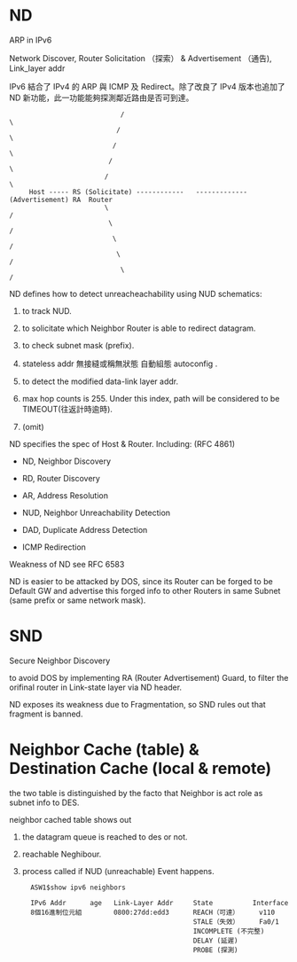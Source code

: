 # ND

ARP in IPv6

Network Discover, Router Solicitation （探索） &amp; Advertisement （通告), Link_layer addr

IPv6 結合了 IPv4 的 ARP 與 ICMP 及 Redirect。除了改良了 IPv4 版本也追加了 ND 新功能，此一功能能夠探測鄰近路由是否可到達。
   
                                /                                         \
                               /                                           \
                              /                                             \
                             /                                               \
                            /                                                 \
         Host ----- RS (Solicitate) ------------   -------------(Advertisement) RA  Router
                            \                                                 /
                             \                                               /
                              \                                             /
                               \                                           /
                                \                                         /


ND defines how to detect unreacheachability using NUD schematics:

1) to track NUD.

2) to solicitate which Neighbor Router is able to redirect datagram.

3) to check subnet mask (prefix).

4) stateless addr 無接縫或稱無狀態 自動組態 autoconfig .

5) to detect the modified data-link layer addr.

6) max hop counts is 255. Under this index, path will be considered to be TIMEOUT(往返計時逾時).

7) (omit)

ND specifies the spec of Host & Router. Including: (RFC 4861)

* ND, Neighbor Discovery

* RD, Router Discovery

* AR, Address Resolution

* NUD, Neighbor Unreachability Detection

* DAD, Duplicate Address Detection

* ICMP Redirection

Weakness of ND see RFC 6583

ND is easier to be attacked by DOS, since its Router can be forged to be Default GW and advertise this forged info to other Routers in same Subnet (same prefix or same network mask).

# SND

Secure Neighbor Discovery

to avoid DOS by implementing RA (Router Advertisement) Guard, to filter the orifinal router in Link-state layer via ND header.

ND exposes its weakness due to Fragmentation, so SND rules out that fragment is banned. 

# Neighbor Cache  (table) & Destination Cache (local & remote)

the two table is distinguished by the facto that Neighbor is act role as subnet info to DES.

neighbor cached table shows out 

1) the datagram queue is reached to des or not.

2) reachable Neghibour.

3) process called if NUD (unreachable) Event happens.

         ASW1$show ipv6 neighbors
         
         IPv6 Addr      age   Link-Layer Addr     State          Interface
         8個16進制位元組        0800:27dd:edd3      REACH（可達）     v110
                                                  STALE（失效）     Fa0/1
                                                  INCOMPLETE (不完整)
                                                  DELAY (延遲)
                                                  PROBE (探測)


